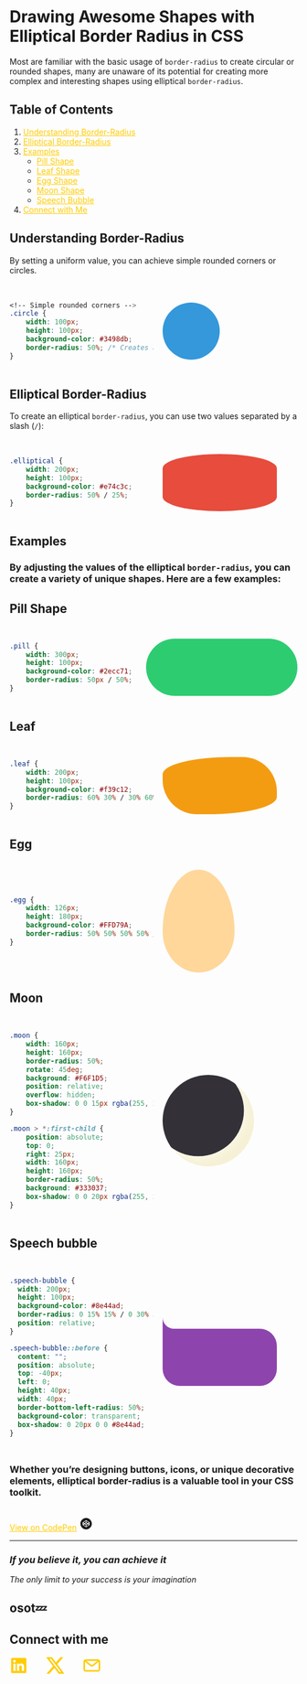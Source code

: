 # Drawing Awesome Shapes with Elliptical Border Radius in CSS

Most are familiar with the basic usage of `border-radius` to create circular or rounded shapes, many are unaware of its potential for creating more complex and interesting shapes using elliptical `border-radius`.

## Table of Contents
1. [Understanding Border-Radius](#understanding-border-radius)
2. [Elliptical Border-Radius](#elliptical-border-radius)
3. [Examples](#examples)
    - [Pill Shape](#pill-shape)
    - [Leaf Shape](#leaf)
    - [Egg Shape](#egg)
    - [Moon Shape](#moon)
    - [Speech Bubble](#speech-bubble)
4. [Connect with Me](#connect-with-me)

## Understanding Border-Radius

By setting a uniform value, you can achieve simple rounded corners or circles.



<div class="even-columns">

```css
<!-- Simple rounded corners -->
.circle {
    width: 100px;
    height: 100px;
    background-color: #3498db;
    border-radius: 50%; /* Creates a circle */
}
```
<div style="width: 100px; height: 100px; background-color: #3498db; border-radius: 50%;"></div>
</div>

## Elliptical Border-Radius

 To create an elliptical `border-radius`, you can use two values separated by a slash (`/`):

<div class="even-columns">

```css
.elliptical {
    width: 200px;
    height: 100px;
    background-color: #e74c3c;
    border-radius: 50% / 25%;
}
```
<div style="width: 200px;
    height: 100px;
    background-color: #e74c3c;
    border-radius: 50% / 25%;"></div>
</div>


## Examples
### By adjusting the values of the elliptical `border-radius`, you can create a variety of unique shapes. Here are a few examples:

## Pill Shape

<div class="even-columns">


```css
.pill {
    width: 300px;
    height: 100px;
    background-color: #2ecc71;
    border-radius: 50px / 50%;
}
```
<div style="width: 300px;
    height: 100px;
    background-color: #2ecc71;
    border-radius: 50px / 50%;">
    </div>
</div>

## Leaf 

<div class="even-columns">


```css
.leaf {
    width: 200px;
    height: 100px;
    background-color: #f39c12;
    border-radius: 60% 30% / 30% 60%;
}
```
<div style="width: 200px;
  height: 100px;
  background-color: #f39c12;
  border-radius: 60% 30% / 30% 60%;">
    </div>
</div>

## Egg 

<div class="even-columns">


```css
.egg {
    width: 126px;
    height: 180px;
    background-color: #FFD79A;
    border-radius: 50% 50% 50% 50% / 60% 60% 40% 40%;
}
```
<div style="width: 126px;
      height: 180px;
      background-color: #FFD79A;
      border-radius: 50% 50% 50% 50% / 60% 60% 40% 40%;">
    </div>
</div>

## Moon 

<div class="even-columns">


```css
.moon {
    width: 160px;
    height: 160px;
    border-radius: 50%;
    rotate: 45deg;
    background: #F6F1D5;
    position: relative;
    overflow: hidden;
    box-shadow: 0 0 15px rgba(255, 255, 255, 0.8);
}

.moon > *:first-child {
    position: absolute;
    top: 0;
    right: 25px;
    width: 160px;
    height: 160px;
    border-radius: 50%;
    background: #333037; 
    box-shadow: 0 0 20px rgba(255, 255, 255, 0.8);  
}
```
<div style="
    width: 160px;
    height: 160px;
    border-radius: 50%;
    rotate: 45deg;
    background: #F6F1D5;
    position: relative;
    overflow: hidden;
    box-shadow: 0 0 15px rgba(255, 255, 255, 0.8);
">
    <div style="
        position: absolute;
        top: 0;
        right: 25px;
        width: 160px;
        height: 160px;
        border-radius: 50%;
        background: #333037; 
        box-shadow: 0 0 20px rgba(255, 255, 255, 0.8); 
    "></div>
</div>
</div>

## Speech bubble 

<div class="even-columns">


```css
.speech-bubble {
  width: 200px;
  height: 100px;
  background-color: #8e44ad;
  border-radius: 0 15% 15% / 0 30% 30%;
  position: relative;
}

.speech-bubble::before {
  content: "";
  position: absolute;
  top: -40px;
  left: 0;
  height: 40px;
  width: 40px;
  border-bottom-left-radius: 50%;
  background-color: transparent;
  box-shadow: 0 20px 0 0 #8e44ad;
}


```
<div class="speech-bubble">
    </div>
</div>


### Whether you’re designing buttons, icons, or unique decorative elements, elliptical border-radius is a valuable tool in your CSS toolkit.

[View on CodePen](https://codepen.io/johndoe/pen/abc123)
<svg style="font-size: 1.5rem; margin-top: 1rem;" xmlns="http://www.w3.org/2000/svg" width="1em" height="1em" viewBox="0 0 24 24"><path fill="currentColor" d="m8.21 12l-1.33.89v-1.78zm3.26-2.18V7.34l-4.16 2.78l1.85 1.24zm5.23.3l-4.17-2.78v2.48l2.31 1.54zm-9.39 3.76l4.16 2.78v-2.48l-2.31-1.54zm5.22.3v2.48l4.17-2.78l-1.86-1.24zM12 10.74L10.12 12L12 13.26L13.88 12zM22 12c0 5.5-4.5 10-10 10S2 17.5 2 12S6.5 2 12 2s10 4.5 10 10m-3.82-1.88v-.07l-.01-.05l-.01-.05c-.01-.01-.01-.02-.02-.04l-.01-.02l-.02-.04l-.01-.02l-.02-.03l-.02-.03l-.03-.03l-.03-.02V9.7l-.04-.02l-.01-.01l-5.65-3.76a.53.53 0 0 0-.59 0L6.05 9.67v.01L6 9.7v.02l-.03.02l-.03.03l-.01.03l-.03.03l-.01.02l-.02.04l-.01.02l-.02.04V10h-.01l-.01.05v3.9l.01.05h.01v.05c.01.01.01.02.02.04l.01.02l.02.04l.01.02l.02.03l.02.03l.03.03l.03.02v.02l.04.02l.01.01l5.66 3.77c.08.06.19.08.29.08s.21-.03.3-.08l5.65-3.77l.01-.01l.04-.02v-.02l.03-.02l.03-.03l.02-.03l.02-.03l.01-.02l.02-.04l.01-.02l.02-.04V14h.01l.01-.05zm-1.06 2.77v-1.78l-1.33.89z"/></svg>

---
### ***If you believe it, you can achieve it***
*The only limit to your success is your imagination*



**osot💤**
---
## Connect with me

<div style="font-size: 2rem; display: flex; gap: 2rem;">
<a class="social-link" href="https://www.linkedin.com/in/ayo-osota/">
<svg width="1em" height="1em" viewBox="0 0 24 24" fill="none" xmlns="http://www.w3.org/2000/svg">
<path d="M22 3.47059V20.5294C22 20.9194 21.8451 21.2935 21.5693 21.5693C21.2935 21.8451 20.9194 22 20.5294 22H3.47059C3.08056 22 2.70651 21.8451 2.43073 21.5693C2.15494 21.2935 2 20.9194 2 20.5294V3.47059C2 3.08056 2.15494 2.70651 2.43073 2.43073C2.70651 2.15494 3.08056 2 3.47059 2H20.5294C20.9194 2 21.2935 2.15494 21.5693 2.43073C21.8451 2.70651 22 3.08056 22 3.47059ZM7.88235 9.64706H4.94118V19.0588H7.88235V9.64706ZM8.14706 6.41177C8.14861 6.18929 8.10632 5.96869 8.02261 5.76255C7.93891 5.55642 7.81542 5.36879 7.65919 5.21039C7.50297 5.05198 7.31708 4.92589 7.11213 4.83933C6.90718 4.75277 6.68718 4.70742 6.46471 4.70588H6.41177C5.95934 4.70588 5.52544 4.88561 5.20552 5.20552C4.88561 5.52544 4.70588 5.95934 4.70588 6.41177C4.70588 6.86419 4.88561 7.29809 5.20552 7.61801C5.52544 7.93792 5.95934 8.11765 6.41177 8.11765C6.63426 8.12312 6.85565 8.0847 7.06328 8.00458C7.27092 7.92447 7.46074 7.80422 7.62189 7.65072C7.78304 7.49722 7.91237 7.31346 8.00248 7.10996C8.09259 6.90646 8.14172 6.6872 8.14706 6.46471V6.41177ZM19.0588 13.3412C19.0588 10.5118 17.2588 9.41177 15.4706 9.41177C14.8851 9.38245 14.3021 9.50715 13.7799 9.77345C13.2576 10.0397 12.8143 10.4383 12.4941 10.9294H12.4118V9.64706H9.64706V19.0588H12.5882V14.0529C12.5457 13.5403 12.7072 13.0315 13.0376 12.6372C13.3681 12.2429 13.8407 11.9949 14.3529 11.9471H14.4647C15.4 11.9471 16.0941 12.5353 16.0941 14.0176V19.0588H19.0353L19.0588 13.3412Z" fill="currentColor"/>
</svg>
</a>
  <a class="social-link" href="https://twitter.com/ayo_osota/">
  <svg xmlns="http://www.w3.org/2000/svg" width="1em" height="1em" viewBox="0 0 16 16"><path fill="currentColor" d="M12.6.75h2.454l-5.36 6.142L16 15.25h-4.937l-3.867-5.07l-4.425 5.07H.316l5.733-6.57L0 .75h5.063l3.495 4.633L12.601.75Zm-.86 13.028h1.36L4.323 2.145H2.865z"/></svg>
  </a>
  <a class="social-link" href="mailto:osotaayomikun@gmail.com">
  <svg width="1em" height="1em" viewBox="0 0 24 24" fill="none" xmlns="http://www.w3.org/2000/svg">
<path fill-rule="evenodd" clip-rule="evenodd" d="M20 4C21.6569 4 23 5.34315 23 7V17C23 18.6569 21.6569 20 20 20H4C2.34315 20 1 18.6569 1 17V7C1 5.34315 2.34315 4 4 4H20ZM19.2529 6H4.74718L11.3804 11.2367C11.7437 11.5236 12.2563 11.5236 12.6197 11.2367L19.2529 6ZM3 7.1688V17C3 17.5523 3.44772 18 4 18H20C20.5523 18 21 17.5523 21 17V7.16882L13.8589 12.8065C12.769 13.667 11.231 13.667 10.1411 12.8065L3 7.1688Z" fill="currentColor"/>
</svg>
  </a>
</div>

<style>
.even-columns {
  display: grid;
  gap: 1rem;
  margin: 2rem 0;
}

@media (min-width: 768px) {
    .even-columns > *:first-child {
    width: 50%;
    max-width: 460px;
}
  .even-columns {
    display: flex;
    align-items: center;
  }
}

.speech-bubble {
  width: 200px;
  height: 100px;
  background-color: #8e44ad;
  border-radius: 0 15% 15% / 0 30% 30%;
  position: relative;
}

.speech-bubble::before {
  content: "";
  position: absolute;
  top: -40px;
  left: 0;
  height: 40px;
  width: 40px;
  border-bottom-left-radius: 50%;
  background-color: transparent;
  box-shadow: 0 20px 0 0 #8e44ad;
}

a {
  color: #FFCC00;
}

a:hover {
  color: #E8D01F;
}
</style>
